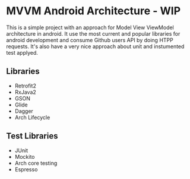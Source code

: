 # MVVM Android Architecture - WIP

This is a simple project with an approach for Model View ViewModel architecture in android. 
It use the most current and popular libraries for android development and consume Github users API by doing HTPP requests.
It's also have a very nice approach about unit and instumented test applyed.

## Libraries
* Retrofit2
* RxJava2
* GSON
* Glide
* Dagger
* Arch Lifecycle


## Test Libraries
* JUnit
* Mockito
* Arch core testing
* Espresso
